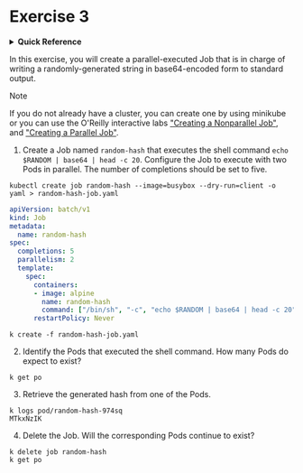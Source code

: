 # Exercise 3

<details>
<summary><b>Quick Reference</b></summary>
<p>

* Namespace: `default`<br>
* Documentation: [Jobs](https://kubernetes.io/docs/concepts/workloads/controllers/job/)

</p>
</details>

In this exercise, you will create a parallel-executed Job that is in charge of writing a randomly-generated string in base64-encoded form to standard output.

> [!NOTE]
> If you do not already have a cluster, you can create one by using minikube or you can use the O'Reilly interactive labs ["Creating a Nonparallel Job"](https://learning.oreilly.com/scenarios/creating-a-nonparallel/9781098163877/), and ["Creating a Parallel Job"](https://learning.oreilly.com/scenarios/creating-a-parallel/9781098163884/).

1. Create a Job named `random-hash` that executes the shell command `echo $RANDOM | base64 | head -c 20`. Configure the Job to execute with two Pods in parallel. The number of completions should be set to five.
```shell
kubectl create job random-hash --image=busybox --dry-run=client -o yaml > random-hash-job.yaml
```

```yaml
apiVersion: batch/v1
kind: Job
metadata:
  name: random-hash
spec:
  completions: 5
  parallelism: 2
  template:
    spec:
      containers:
      - image: alpine
        name: random-hash
        command: ["/bin/sh", "-c", "echo $RANDOM | base64 | head -c 20"]
      restartPolicy: Never
```

```shell
k create -f random-hash-job.yaml
```

2. Identify the Pods that executed the shell command. How many Pods do expect to exist?
```shell
k get po
```

3. Retrieve the generated hash from one of the Pods.
```shell
k logs pod/random-hash-974sq
MTkxNzIK
```

4. Delete the Job. Will the corresponding Pods continue to exist?
```shell
k delete job random-hash
k get po
```
